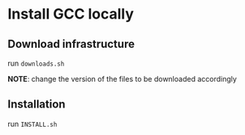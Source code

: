 Install GCC locally 
====

## Download infrastructure

run `downloads.sh`

**NOTE**: change the version of the files to be downloaded accordingly

## Installation
run `INSTALL.sh`
